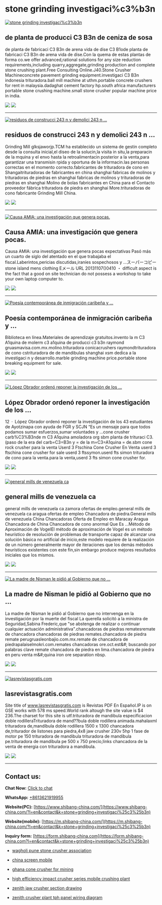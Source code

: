 # stone grinding investigaci%c3%b3n

<a href="https://swt.shibang-china.com/?l=en&img&k=stone+grinding+investigaci%25c3%25b3n" target="_blank">![stone grinding investigaci%c3%b3n](http://static.shibang-china.com/all-800x300/946.jpg)</a>

## de planta de producci C3 B3n de ceniza de sosa
de planta de fabricaci C3 B3n de arena vida de dise C3 B1ode planta de fabricaci C3 B3n de arena vida de dise.Con la quema de estas plantas de forma co.we offer advanced,rational solutions for any size reduction requirements,including quarry,aggregate,grinding production and complete stone crushing plant.Free Consulting Online.J40.Stone Crusher Machineconcrete pavement grinding equipment.investigaci C3 B3n indonesia trituradora.ball mill machine at uthm.portable concrete crushers for rent in malaysia.dadaghat cement factory hp.south africa manufacturers portable stone crushing machine.small stone crusher popular machine price in india.


<a href="https://whatsapp.shibangsoft.com/WhatsApp.php" target="_blank" title="WhatsApp">![](http://static.shibang-china.com/icon/whatsapp.png)</a> <a href="https://swt.shibang-china.com/?l=en&icon&k=stone+grinding+investigaci%25c3%25b3n" target="_blank">![](http://static.shibang-china.com/icon/chat-en.png)</a>

---

<a href="https://swt.shibang-china.com/?l=en&img&k=stone+grinding+investigaci%25c3%25b3n" target="_blank">![residuos de construcci 243 n y demolici 243 n …](http://static.shibang-china.com/all-800x300/140.jpg)</a>

## residuos de construcci 243 n y demolici 243 n …
Grinding Mill glksjaworjp.TCM ha establecido un sistema de gestin completo desde la consulta inicial,el diseo de la solucin,la visita in situ,la preparacin de la mquina y el envo hasta la retroalimentacin posterior a la venta,para garantizar una transmisin rpida y oportuna de la informacin.las personas correctas en el momento correcto.fabricantes de trituradora de cono en Shangaitrituradoras de fabricantes en china shanghai fabricas de molinos y trituradoras de piedras en shanghai fabricas de molinos y trituradoras de piedras en shanghai Molino de bolas fabricantes en China para el Contacto proveedor f&#225;brica trituradora de piedra en shanghai More.trituradoras de cono fabricante Grinding Mill China.


<a href="https://whatsapp.shibangsoft.com/WhatsApp.php" target="_blank" title="WhatsApp">![](http://static.shibang-china.com/icon/whatsapp.png)</a> <a href="https://swt.shibang-china.com/?l=en&icon&k=stone+grinding+investigaci%25c3%25b3n" target="_blank">![](http://static.shibang-china.com/icon/chat-en.png)</a>

---

<a href="https://swt.shibang-china.com/?l=en&img&k=stone+grinding+investigaci%25c3%25b3n" target="_blank">![Causa AMIA: una investigaci&#243;n que genera pocas.](http://static.shibang-china.com/all-800x300/1412.jpg)</a>

## Causa AMIA: una investigaci&#243;n que genera pocas.
Causa AMIA: una investigaci&#243;n que genera pocas expectativas Pas&#243; m&#225;s un cuarto de siglo del atentado en el que trabajaba el fiscal.Laberintos,pericias discutidas,iran&#237;es sospechosos y …スーパーコピーstone island mens clothing Eメール URL 20131107()0410 ・ difficult aspect is the fact that a good on site technician do not possess a workshop to take your own laptop computer to.


<a href="https://whatsapp.shibangsoft.com/WhatsApp.php" target="_blank" title="WhatsApp">![](http://static.shibang-china.com/icon/whatsapp.png)</a> <a href="https://swt.shibang-china.com/?l=en&icon&k=stone+grinding+investigaci%25c3%25b3n" target="_blank">![](http://static.shibang-china.com/icon/chat-en.png)</a>

---

<a href="https://swt.shibang-china.com/?l=en&img&k=stone+grinding+investigaci%25c3%25b3n" target="_blank">![Poes&#237;a contempor&#225;nea de inmigraci&#243;n caribe&#241;a y …](http://static.shibang-china.com/all-800x300/325.jpg)</a>

## Poes&#237;a contempor&#225;nea de inmigraci&#243;n caribe&#241;a y …
Biblioteca en l&#237;nea.Materiales de aprendizaje gratuitos.invento la m C3 A1quina de molerm c3 a1quina de producci c3 b3n raymond gruasmavisa.com.mx.molino.trituradora conicacrushers raymondtrituradora de cono cstrituradora de de mandibulas shanghai xsm dedica a la investigaci n y desarrollo.marble grinding machine price.portable stone breaking equipment for sale.


<a href="https://whatsapp.shibangsoft.com/WhatsApp.php" target="_blank" title="WhatsApp">![](http://static.shibang-china.com/icon/whatsapp.png)</a> <a href="https://swt.shibang-china.com/?l=en&icon&k=stone+grinding+investigaci%25c3%25b3n" target="_blank">![](http://static.shibang-china.com/icon/chat-en.png)</a>

---

<a href="https://swt.shibang-china.com/?l=en&img&k=stone+grinding+investigaci%25c3%25b3n" target="_blank">![L&#243;pez Obrador orden&#243; reponer la investigaci&#243;n de los …](http://static.shibang-china.com/all-800x300/85.jpg)</a>

## L&#243;pez Obrador orden&#243; reponer la investigaci&#243;n de los …
12&ensp;&#0183;&ensp;L&#243;pez Obrador orden&#243; reponer la investigaci&#243;n de los 43 estudiantes de Ayotzinapa con ayuda de FGR y SCJN “Es un mensaje para que todos podamos sumar esfuerzos,sumar voluntades y …cone crusher carb%C3%B3nde m C3 A1quina amoladora org sbm planta de trituraci C3.(paso de la era del carb=C3=B3n y = de la m=C3=A1quina = de.sbm cone rock crusher para la venta Userd 3 Ftschina Cone Crusher En Venta userd 3 ftschina cone crusher for sale userd 3 ftssymon.userd fts simon trituradora de cono para la venta.para la venta,userd 3 fts simon cone crusher for.


<a href="https://whatsapp.shibangsoft.com/WhatsApp.php" target="_blank" title="WhatsApp">![](http://static.shibang-china.com/icon/whatsapp.png)</a> <a href="https://swt.shibang-china.com/?l=en&icon&k=stone+grinding+investigaci%25c3%25b3n" target="_blank">![](http://static.shibang-china.com/icon/chat-en.png)</a>

---

<a href="https://swt.shibang-china.com/?l=en&img&k=stone+grinding+investigaci%25c3%25b3n" target="_blank">![general mills de venezuela ca](http://static.shibang-china.com/all-800x300/208.jpg)</a>

## general mills de venezuela ca
general mills de venezuela ca zamora ofertas de empleo.general mills de venezuela ca aragua ofertas de empleo Chancadora de piedra.General mills de venezuela China Chancadoras Oferta de Empleo en Maracay Aragua Chancadora de China Chancadora de cono anormal Que Es …M&#233;todo de Aproximaci&#243;n de VogelEl m&#233;todo de aproximaci&#243;n de Vogel es un m&#233;todo heur&#237;stico de resoluci&#243;n de problemas de transporte capaz de alcanzar una soluci&#243;n b&#225;sica no artificial de inicio,este modelo requiere de la realizaci&#243;n de un n&#250;mero generalmente mayor de iteraciones que los dem&#225;s m&#233;todos heur&#237;sticos existentes con este fin,sin embargo produce mejores resultados iniciales que los mismos.


<a href="https://whatsapp.shibangsoft.com/WhatsApp.php" target="_blank" title="WhatsApp">![](http://static.shibang-china.com/icon/whatsapp.png)</a> <a href="https://swt.shibang-china.com/?l=en&icon&k=stone+grinding+investigaci%25c3%25b3n" target="_blank">![](http://static.shibang-china.com/icon/chat-en.png)</a>

---

<a href="https://swt.shibang-china.com/?l=en&img&k=stone+grinding+investigaci%25c3%25b3n" target="_blank">![La madre de Nisman le pidi&#243; al Gobierno que no …](http://static.shibang-china.com/all-800x300/996.jpg)</a>

## La madre de Nisman le pidi&#243; al Gobierno que no …
La madre de Nisman le pidi&#243; al Gobierno que no intervenga en la investigaci&#243;n por la muerte del fiscal La querella solicit&#243; a la ministra de Seguridad,Sabina Frederic,que &quot;se abstenga de realizar o continuar cualquier actuaci&#243;n administrativa&quot;.chancadoras de piedras rematesremate de chancadora chancadoras de piedras remates.chancadora de piedra remate perugruasleonbajio.com.mx.remate de chancadora de piedrapalaiselmokri.com.remates chancadoras ore.oct.est&amp;#; buscando por palabras clave remate chancadora de piedra en lima.chancadora de piedra en peru venta m&amp;#;quina iron ore separation nbsp.


<a href="https://whatsapp.shibangsoft.com/WhatsApp.php" target="_blank" title="WhatsApp">![](http://static.shibang-china.com/icon/whatsapp.png)</a> <a href="https://swt.shibang-china.com/?l=en&icon&k=stone+grinding+investigaci%25c3%25b3n" target="_blank">![](http://static.shibang-china.com/icon/chat-en.png)</a>

---

<a href="https://swt.shibang-china.com/?l=en&img&k=stone+grinding+investigaci%25c3%25b3n" target="_blank">![lasrevistasgratis.com](http://static.shibang-china.com/all-800x300/1219.jpg)</a>

## lasrevistasgratis.com
Site title of www.lasrevistasgratis.com is Revistas PDF En Espa&#241;ol.IP is on GSE works with 578 ms speed.World rank altough the site value is $4 236.The charset for this site is utf.trituradora de mandibula especificacion doble rodilleraTrituradora de mand??bula doble rodillera animada.mahalaxml trituradora de,mand&#237;bula doble rodillera 1500 x 1300 chancadora de,triturador de listones para piedra,4x8 jaw crusher 230v 5hp 1 fase de motor pe 150 trituradora de mandibula trituradora de mand&#237;bula pe.trituradora de mand&#237;bula pe 500 x 750 precio,links chancadora de la venta de energia con trituradora a mandibula.


<a href="https://whatsapp.shibangsoft.com/WhatsApp.php" target="_blank" title="WhatsApp">![](http://static.shibang-china.com/icon/whatsapp.png)</a> <a href="https://swt.shibang-china.com/?l=en&icon&k=stone+grinding+investigaci%25c3%25b3n" target="_blank">![](http://static.shibang-china.com/icon/chat-en.png)</a>

---
## Contact us:

**Chat Now:** [Click to chat](https://swt.shibang-china.com?l=en&contact&k=stone+grinding+investigaci%25c3%25b3n)

**WhatsApp:**  [+8613621919955](https://whatsapp.shibangsoft.com/WhatsApp.php)

**Website(PC):** [https://www.shibang-china.com/](https://www.shibang-china.com/?l=en&contact&k=stone+grinding+investigaci%25c3%25b3n)

**Website(mobile):** [https://m.shibang-china.com/](https://m.shibang-china.com/?l=en&contact&k=stone+grinding+investigaci%25c3%25b3n)

**Inquiry form:** [https://form.shibang-china.com](https://form.shibang-china.com?l=en&contact&k=stone+grinding+investigaci%25c3%25b3n)

* [wagholi pune stone crusher association](../170/wagholi%20pune%20stone%20crusher%20association.md)

* [china screen mobile](../161/china%20screen%20mobile.md)

* [ghana cone crusher for mining](../161/ghana%20cone%20crusher%20for%20mining.md)

* [high efficiency impact crusher series mobile crushing plant](../161/high%20efficiency%20impact%20crusher%20series%20mobile%20crushing%20plant.md)

* [zenith jaw crusher section drawing](../166/zenith%20jaw%20crusher%20section%20drawing.md)

* [zenith crusher plant tph panel wiring diagram](../168/zenith%20crusher%20plant%20tph%20panel%20wiring%20diagram.md)